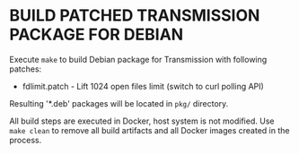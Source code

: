 # BUILD PATCHED TRANSMISSION PACKAGE FOR DEBIAN

Execute `make` to build Debian package for Transmission with following patches:

- fdlimit.patch - Lift 1024 open files limit (switch to curl polling API)

Resulting '*.deb' packages will be located in `pkg/` directory.

All build steps are executed in Docker, host system is not modified.  Use `make
clean` to remove all build artifacts and all Docker images created in the
process.
